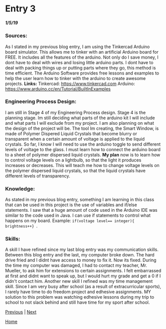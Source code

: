 # Entry 3
##### 1/5/19
### **Sources:**
As I stated in my previous blog entry, I am using the Tinkercad Arduino board simulator. This allows me to tinker with an artificial Arduino board for FREE. It includes all the features of the arduino. Not only do I save money, I dont have to deal with wires and losing little arduino parts. I dont have to deal with packing things up or putting parts where they go, this method is time efficient.  The Arduino Software provides free lessons and examples to help the user learn how to tinker with the arduino to create awesome projects.
**Links:**
Tinkercad: https://www.tinkercad.com
Arduino: https://www.arduino.cc/en/Tutorial/BuiltInExamples

### **Engineering Process Design:**
I am still in Stage 4 of my Engineering Process design. Stage 4 is the planning stage. Im still deciding what parts of the arduino kit I will include and what parts I will exclude from my project. I am also planning on what the design of the project will be. The tool Im creating, the Smart Window, is made of Polymer Dispered Liquid Crystals that become blurry or transparent when a certain amount of voltage is applied to the liquid crystals. So far, I know I will need to use the arduino toggle to send different levels of voltage to the glass. I must learn how to connect the arduino board to a sheet of polymer dispersed liquid crystals.  **My plan** now is to learn how to control voltage levels on a lightbulb, so that the light it produces increases or decreases. This will teach me how to change voltage levels on the polymer dispersed liquid crystals, so that the liquid crystals have different levels of transparency.

### **Knowledge:**
As stated in my previous blog entry, something I am learning in this class that can be used in this project is the use of variables and if/else statements.  I saw that a huge amount of code used in the Arduino IDE was similar to the code used in Java. I can use if statements to control what happens on my board.       Example:  ```if(voltage level== integer){ brightness++} ```.
### **Skills:**

A skill I have refined since my last blog entry was my communication skills. Between this blog entry and the last, my computer broke down. The hard drive fried and I didnt have access to money to fix it. Now its fixed. During the time my computer was damaged, I had to contact my teacher, Mr. Mueller, to ask him for extensions to certain assignments. I felt embarrassed at first and didnt want to speak up, but I would hurt my grade and get a 0 if I didn't contact him. Another new skill I refined was my time management skill. Since I am very busy after school (as a result of extracurricular sports), I rarely have time to do freedom project and edhesive assignments. MY solution to this problem was watching edhesive lessons during my trip to school to not slack behind and still have time for my sport after school. 

[Previous](entry02.md) | [Next](entry04.md)

[Home](../README.md)